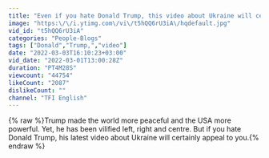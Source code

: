 ```yaml
---
title: "Even if you hate Donald Trump, this video about Ukraine will certainly appeal to you"
image: "https:\/\/i.ytimg.com\/vi\/t5hQQ6rU3iA\/hqdefault.jpg"
vid_id: "t5hQQ6rU3iA"
categories: "People-Blogs"
tags: ["Donald","Trump,","video"]
date: "2022-03-03T16:10:23+03:00"
vid_date: "2022-03-01T13:00:28Z"
duration: "PT4M28S"
viewcount: "44754"
likeCount: "2087"
dislikeCount: ""
channel: "TFI English"
---
```

{% raw %}Trump made the world more peaceful and the USA more powerful. Yet, he has been vilified left, right and centre. But if you hate Donald Trump, his latest video about Ukraine will certainly appeal to you.{% endraw %}
